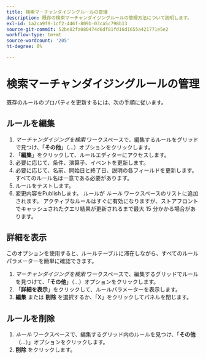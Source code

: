 ```yaml
---
title: 検索マーチャンダイジングルールの管理
description: 既存の検索マーチャンダイジングルールの管理方法について説明します。
exl-id: 1a2ca9f9-1cf2-446f-809b-03ca5c798b13
source-git-commit: 52be82fa080474d6df81fd16d1655a421771e5e2
workflow-type: tm+mt
source-wordcount: '205'
ht-degree: 0%

---
```


# 検索マーチャンダイジングルールの管理

既存のルールのプロパティを更新するには、次の手順に従います。

## ルールを編集

1. *マーチャンダイジングを検索* ワークスペースで、編集するルールをグリッドで見つけ、「**その他**」（...）オプションをクリックします。
1. 「**編集**」をクリックして、ルールエディターにアクセスします。
1. 必要に応じて、条件、演算子、イベントを更新します。
1. 必要に応じて、名前、開始日と終了日、説明の各フィールドを更新します。 すべてのルール名は一意である必要があります。
1. ルールをテストします。
1. 変更内容をPublishします。
ルールが *ルール* ワークスペースのリストに追加されます。 アクティブなルールはすぐに有効になりますが、ストアフロントでキャッシュされたクエリ結果が更新されるまで最大 15 分かかる場合があります。

## 詳細を表示

このオプションを使用すると、ルールテーブルに滞在しながら、すべてのルールパラメーターを簡単に確認できます。

1. *マーチャンダイジングを検索* ワークスペースで、編集するグリッドでルールを見つけて、「**その他**」（...）オプションをクリックします。
1. 「**詳細を表示**」をクリックして、ルールパラメーターを表示します。
1. **編集** または **削除** を選択するか、「X」をクリックしてパネルを閉じます。

## ルールを削除

1. *ルール* ワークスペースで、編集するグリッド内のルールを見つけ、「**その他** （...）」オプションをクリックします。
1. **削除** をクリックします。
